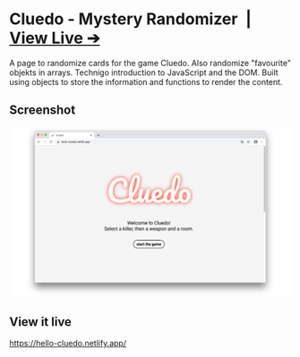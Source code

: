 # Cluedo - Mystery Randomizer&ensp;|&ensp;[View Live &#10132;](https://hello-cluedo.netlify.app/)

A page to randomize cards for the game Cluedo. Also randomize "favourite" objekts in arrays. Technigo introduction to JavaScript and the DOM. Built using objects to store the information and functions to render the content.


## Screenshot

![Screenshot](screenshot.jpg)

## View it live

https://hello-cluedo.netlify.app/